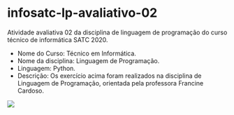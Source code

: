 # infosatc-lp-avaliativo-02
Atividade avaliativa 02 da disciplina de linguagem de programação do curso técnico de informática SATC 2020.
- Nome do Curso: Técnico em Informática.
- Nome da disciplina: Linguagem de Programação.
- Linguagem: Python.
- Descrição: Os exercício acima foram realizados na disciplina de Linguagem de Programação, orientada pela professora  Francine Cardoso.
<html> <p Align "Center"> <img src = "logosatc1.jpg"> </p> </html>
